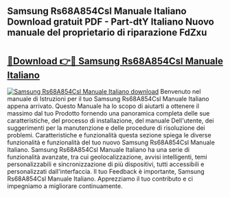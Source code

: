 ## Samsung Rs68A854Csl Manuale Italiano Download gratuit PDF - Part-dtY Italiano Nuovo manuale del proprietario di riparazione FdZxu

# <h2><a href="http://dfdxyiz.blite.top/?on=Samsung+Rs68A854Csl+Manuale+Italiano">🔗Download 👉🔴 Samsung Rs68A854Csl Manuale Italiano</a></h2>

[![Samsung Rs68A854Csl Manuale Italiano download](https://i.imgur.com/lujVjoI.png)](http://dfdxyiz.blite.top/?on=Samsung+Rs68A854Csl+Manuale+Italiano)
Benvenuto nel manuale di Istruzioni per il tuo Samsung Rs68A854Csl Manuale Italiano appena arrivato. Questo Manuale ha lo scopo di aiutarti a ottenere il massimo dal tuo Prodotto fornendo una panoramica completa delle sue caratteristiche, del processo di installazione, del manuale Dell'utente, dei suggerimenti per la manutenzione e delle procedure di risoluzione dei problemi. Caratteristiche e funzionalità questa sezione spiega le diverse funzionalità e funzionalità del tuo nuovo Samsung Rs68A854Csl Manuale Italiano. Samsung Rs68A854Csl Manuale Italiano ha una serie di funzionalità avanzate, tra cui geolocalizzazione, avvisi intelligenti, temi personalizzabili e sincronizzazione di più dispositivi, tutti accessibili e personalizzati dall'interfaccia. Il tuo Feedback è importante, Samsung Rs68A854Csl Manuale Italiano. Apprezziamo il tuo contributo e ci impegniamo a migliorare continuamente.
